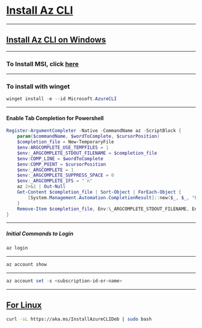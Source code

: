 # [Install Az CLI](https://learn.microsoft.com/en-us/cli/azure/install-azure-cli)
---

## [Install Az CLI on Windows](https://learn.microsoft.com/en-us/cli/azure/install-azure-cli-windows?tabs=azure-cli)
---

### To Install MSI, click [here](https://aka.ms/installazurecliwindows)
---

### To install with winget

```Powershell
winget install -e --id Microsoft.AzureCLI
```
---

#### Enable Tab Completion for Powershell

```Powershell
Register-ArgumentCompleter -Native -CommandName az -ScriptBlock {
    param($commandName, $wordToComplete, $cursorPosition)
    $completion_file = New-TemporaryFile
    $env:ARGCOMPLETE_USE_TEMPFILES = 1
    $env:_ARGCOMPLETE_STDOUT_FILENAME = $completion_file
    $env:COMP_LINE = $wordToComplete
    $env:COMP_POINT = $cursorPosition
    $env:_ARGCOMPLETE = 1
    $env:_ARGCOMPLETE_SUPPRESS_SPACE = 0
    $env:_ARGCOMPLETE_IFS = "`n"
    az 2>&1 | Out-Null
    Get-Content $completion_file | Sort-Object | ForEach-Object {
        [System.Management.Automation.CompletionResult]::new($_, $_, "ParameterValue", $_)
    }
    Remove-Item $completion_file, Env:\_ARGCOMPLETE_STDOUT_FILENAME, Env:\ARGCOMPLETE_USE_TEMPFILES, Env:\COMP_LINE, Env:\COMP_POINT, Env:\_ARGCOMPLETE, Env:\_ARGCOMPLETE_SUPPRESS_SPACE, Env:\_ARGCOMPLETE_IFS
}
```
---
##### Initial Commands to Login

```Powershell
az login
```
---

```Powershell 
az account show
```
---

```Powershell
az account set -s <subscription-id-or-name>
```
---
## [For Linux](https://learn.microsoft.com/en-us/cli/azure/install-azure-cli-linux?pivots=apt)

```Bash
curl -sL https://aka.ms/InstallAzureCLIDeb | sudo bash
```
